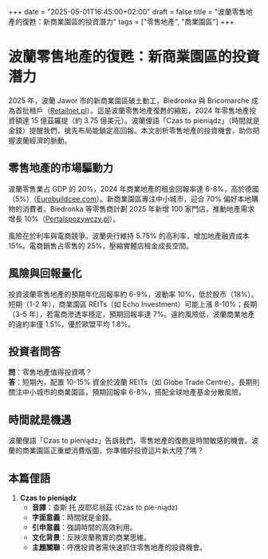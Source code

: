 +++
date = "2025-05-01T16:45:00+02:00"
draft = false
title = "波蘭零售地產的復甦：新商業園區的投資潛力"
tags = ["零售地產", "商業園區"]
+++

# 波蘭零售地產的復甦：新商業園區的投資潛力

2025 年，波蘭 Jawor 市的新商業園區破土動工，Biedronka 與 Bricomarche 成為首批租戶（[Retailnet.pl](https://retailnet.pl/2025/04/30/wystartowala-budowa-kolejnego/)）。這是波蘭零售地產復甦的縮影，2024 年零售地產投資額達 15 億茲羅提（約 3.75 億美元）。波蘭俚語「Czas to pieniądz」（時間就是金錢）提醒我們，搶先布局能鎖定高回報。本文剖析零售地產的投資機會，助你把握波蘭經濟的脈動。

## 零售地產的市場驅動力

波蘭零售業占 GDP 的 20%，2024 年商業地產的租金回報率達 6-8%，高於德國（5%）（[Eurobuildcee.com](https://eurobuildcee.com/news/61192-smart-zakupy-w-jaworze)）。新商業園區專注中小城市，迎合 70% 偏好本地購物的消費者。Biedronka 等零售商計劃 2025 年新增 100 家門店，推動地產需求增長 10%（[Portalspozywczy.pl](https://www.portalspozywczy.pl/handel/wiadomosci/ruszyla-budowa-parku-handlowego-znamy-pierwszych-najemcow-biedronka-i-bricomarche,276750.html)）。

風險在於利率與電商競爭。波蘭央行維持 5.75% 的高利率，增加地產融資成本 15%。電商銷售占零售的 25%，壓縮實體店租金成長空間。

## 風險與回報量化

投資波蘭零售地產的預期年化回報率約 6-9%，波動率 10%，低於股市（18%）。短期（1-2 年），商業園區 REITs（如 Echo Investment）可能上漲 8-10%；長期（3-5 年），若電商滲透率穩定，預期回報率達 7%。違約風險低，波蘭商業地產的違約率僅 1.5%，優於歐盟平均 1.8%。

## 投資者問答

**問**：零售地產值得投資嗎？  
**答**：短期內，配置 10-15% 資金於波蘭 REITs（如 Globe Trade Centre）。長期則關注中小城市的商業園區，預期回報率 6-8%，搭配全球地產基金分散風險。

## 時間就是機遇

波蘭俚語「Czas to pieniądz」告訴我們，零售地產的復甦是時間敏感的機會。波蘭的商業園區正重塑消費版圖，你準備好投資這片新大陸了嗎？

## 本篇俚語

1. **Czas to pieniądz**  
   - **音譯**：查斯 托 皮耶尼翁茲 (Czàs tò piè-niądz)  
   - **字面意義**：時間就是金錢。  
   - **引申意義**：強調時間的高效利用。  
   - **文化背景**：反映波蘭務實的商業思維。  
   - **主題關聯**：呼應投資者需快速抓住零售地產的投資機會。